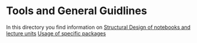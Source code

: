 # Tools and General Guidlines
In this directory you find information on
[Structural Design of notebooks and lecture units](AboutStructure)
[Usage of specific packages](AboutPackages)
